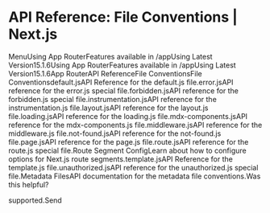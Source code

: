 # API Reference: File Conventions | Next.js

<p>MenuUsing App RouterFeatures available in /appUsing Latest Version15.1.6Using App RouterFeatures available in /appUsing Latest Version15.1.6App RouterAPI ReferenceFile ConventionsFile Conventionsdefault.jsAPI Reference for the default.js file.error.jsAPI reference for the error.js special file.forbidden.jsAPI reference for the forbidden.js special file.instrumentation.jsAPI reference for the instrumentation.js file.layout.jsAPI reference for the layout.js file.loading.jsAPI reference for the loading.js file.mdx-components.jsAPI reference for the mdx-components.js file.middleware.jsAPI reference for the middleware.js file.not-found.jsAPI reference for the not-found.js file.page.jsAPI reference for the page.js file.route.jsAPI reference for the route.js special file.Route Segment ConfigLearn about how to configure options for Next.js route segments.template.jsAPI Reference for the template.js file.unauthorized.jsAPI reference for the unauthorized.js special file.Metadata FilesAPI documentation for the metadata file conventions.Was this helpful?</p>
<p>supported.Send</p>
